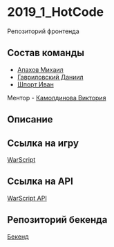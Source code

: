 # 2019_1_HotCode

Репозиторий фронтенда

## Состав команды

- [Апахов Михаил](https://github.com/Apakhov)
- [Гавриловский Даниил](https://github.com/GDVFox)
- [Шпорт Иван](https://github.com/IvanShport)

Ментор - [Камолдинова Виктория](https://github.com/VictoriaOtm)

## Описание

## Ссылка на игру

[WarScript](https://war-script.now.sh/dist/)

## Ссылка на API

[WarScript API](http://apidoc.warscript.tech/)

## Репозиторий бекенда
 
[Бекенд](https://github.com/go-park-mail-ru/2019_1_HotCode)
